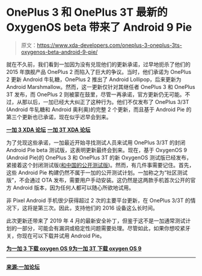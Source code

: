 # OnePlus 3 和 OnePlus 3T 最新的 OxygenOS beta 带来了 Android 9 Pie

> 原文：<https://www.xda-developers.com/oneplus-3-oneplus-3ts-oxygenos-beta-android-9-pie/>

就在不久前，我们看到一加因为没有兑现他们的更新承诺，过早地扼杀了他们的 2015 年旗舰产品 OnePlus 2 而陷入了巨大的争议。当时，他们承诺为 OnePlus 2 更新 Android 牛轧糖，OnePlus 2 推出了 Android Lollipop，后来更新为 Android Marshmallow。然而，这一更新仅针对其继任者 OnePlus 3 和 OnePlus 3T 发布，而 OnePlus 2 则被蒙在鼓里，尽管一再承诺，官方更新仍无可能。不过，从那以后，一加已经大大纠正了这种行为。他们不仅发布了 OnePlus 3/3T (Android 牛轧糖和 Android 奥利奥)的完整 2 个更新，而且基于 Android Pie 的第三个更新也已承诺，现在似乎迟早会到来。

[**一加 3 XDA 论坛**](https://forum.xda-developers.com/oneplus-3) [**一加 3T XDA 论坛**](https://forum.xda-developers.com/oneplus-3t)

为了兑现这些承诺，一加最近开始寻找测试人员来试用 OnePlus 3/3T 的封闭 Android Pie beta 测试版，这表明更新最终会到来。现在，基于 OxygenOS 9 (Android Pie)的 OnePlus 3 和 OnePlus 3T 的新 OxygenOS 测试版已经发布，紧接着这个封闭测试版([和中国的公开测试版](https://www.xda-developers.com/oneplus-3-android-pie-community/))。然而，有几件事需要记住。首先，这些 Android Pie 构建仍然不属于一加的公开测试计划。一加称之为“社区测试版”，不会通过 OTA 发布，需要用户手动安装。这仍然是这两款手机首次公开的官方 Android 版本，因为任何人都可以随心所欲地试用。

非 Pixel Android 手机很少获得超过 2 次的主要平台更新，在 OnePlus 3/3T 的情况下，这将是第三次。因此，支持他们的 2016 设备这么长时间。

此次更新还带来了 2019 年 4 月的最新安全补丁，但鉴于这不是一加通常测试计划的一部分，可能会有漏洞或稳定性问题需要处理。尽管如此，如果你想咬紧牙关，你现在可以下载并试用 Android Pie。

[**为一加 3 下载 oxygen OS 9**](https://oxygenos.oneplus.net/OnePlus3Oxygen_16_OTA_075_all_1904171151_74affb85cc694452.zip)[**为一加 3T 下载 oxygen OS 9**](https://oxygenos.oneplus.net/OnePlus3TOxygen_28_OTA_075_all_1904171149_20a0443ddf734944.zip)

* * *

[**来源:一加论坛**](https://forums.oneplus.com/threads/taste-of-pie-android-9-community-beta-for-oneplus-3-3t.1015981/)